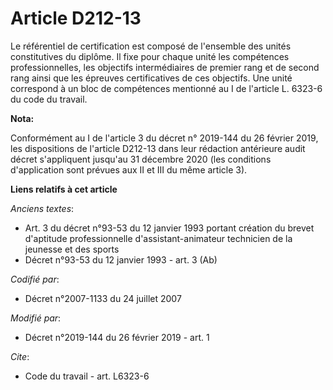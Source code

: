 # Article D212-13

Le référentiel de certification est composé de l'ensemble des unités constitutives du diplôme. Il fixe pour chaque unité les
compétences professionnelles, les objectifs intermédiaires de premier rang et de second rang ainsi que les épreuves
certificatives de ces objectifs. Une unité correspond à un bloc de compétences mentionné au I de l'article L. 6323-6 du code
du travail.

**Nota:**

Conformément au I de l'article 3 du décret n° 2019-144 du 26 février 2019, les dispositions de l'article D212-13 dans leur
rédaction antérieure audit décret s'appliquent jusqu'au 31 décembre 2020 (les conditions d'application sont prévues aux II et
III du même article 3).

**Liens relatifs à cet article**

_Anciens textes_:

  - Art. 3 du décret n°93-53 du 12 janvier 1993 portant création du brevet d'aptitude professionnelle d'assistant-animateur technicien de la jeunesse et des sports
  - Décret n°93-53 du 12 janvier 1993 - art. 3 (Ab)

_Codifié par_:

  - Décret n°2007-1133 du 24 juillet 2007

_Modifié par_:

  - Décret n°2019-144 du 26 février 2019 - art. 1

_Cite_:

  - Code du travail - art. L6323-6
